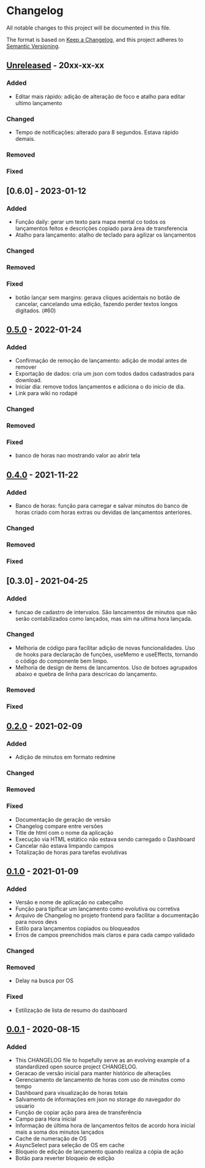 # Changelog
All notable changes to this project will be documented in this file.

The format is based on [Keep a Changelog](https://keepachangelog.com/en/1.0.0/),
and this project adheres to [Semantic Versioning](https://semver.org/spec/v2.0.0.html).

## [Unreleased] - 20xx-xx-xx
### Added
- Editar mais rápido: adição de alteração de foco e atalho para editar ultimo lançamento
### Changed
- Tempo de notificações: alterado para 8 segundos. Estava rápido demais.
### Removed
### Fixed

## [0.6.0] - 2023-01-12
### Added
- Função daily: gerar um texto para mapa mental co todos os lançamentos feitos e descrições copiado para área de transferencia
- Atalho para lançamento: atalho de teclado para agilizar os lançamentos
### Changed
### Removed
### Fixed
- botão lançar sem margins: gerava cliques acidentais no botão de cancelar, cancelando uma edição, fazendo perder textos longos digitados. (#60)

## [0.5.0] - 2022-01-24

### Added
- Confirmação de remoção de lançamento: adição de modal antes de remover
- Exportação de dados: cria um json com todos dados cadastrados para download.
- Iniciar dia: remove todos lançamentos e adiciona o do inicio de dia.
- Link para wiki no rodapé
### Changed
### Removed
### Fixed
- banco de horas nao mostrando valor ao abrir tela

## [0.4.0] - 2021-11-22
### Added
- Banco de horas: função para carregar e salvar minutos do banco de horas criado com horas extras ou devidas de lançamentos anteriores.
### Changed
### Removed
### Fixed

## [0.3.0] - 2021-04-25
### Added
- funcao de cadastro de intervalos. São lancamentos de minutos que não serão contabilizados como lançados, mas sim na ultima hora lançada.
### Changed
- Melhoria de código para facilitar adição de novas funcionalidades. Uso de hooks para declaração de funções, useMemo e useEffects, tornando o código do componente bem limpo.
- Melhoria de design de items de lancamentos. Uso de botoes agrupados abaixo e quebra de linha para descricao do lançamento.
### Removed
### Fixed

## [0.2.0] - 2021-02-09
### Added
- Adição de minutos em formato redmine
### Changed
### Removed
### Fixed
- Documentação de geração de versão
- Changelog compare entre versões
- Title de html com o nome da aplicação
- Execução via HTML estático não estava sendo carregado o Dashboard
- Cancelar não estava limpando campos
- Totalização de horas para tarefas evolutivas

## [0.1.0] - 2021-01-09
### Added
- Versão e nome de aplicação no cabeçalho
- Função para tipificar um lançamento como evolutiva ou corretiva
- Arquivo de Changelog no projeto frontend para facilitar a documentação para novos devs
- Estilo para lançamentos copiados ou bloqueados
- Erros de campos preenchidos mais claros e para cada campo validado 
### Changed
### Removed
- Delay na busca por OS
### Fixed
- Estilização de lista de resumo do dashboard 

## [0.0.1] - 2020-08-15
### Added
- This CHANGELOG file to hopefully serve as an evolving example of a
  standardized open source project CHANGELOG.
- Geracao de versão inicial para manter histórico de alterações
- Gerenciamento de lancamento de horas com uso de minutos como tempo
- Dashboard para visualização de horas totais
- Salvamento de informações em json no storage do navegador do usuario
- Função de copiar ação para área de transferência
- Campo para Hora inicial
- Informação de última hora de lançamentos feitos de acordo hora inicial mais a soma dos minutos lançados
- Cache de numeração de OS
- AsyncSelect para seleção de OS em cache
- Bloqueio de edição de lançamento quando realiza a cópia de ação
- Botão para reverter bloqueio de edição


[Unreleased]: https://github.com/alexferreiradev/gerenciador_horas_trabalho/compare/v0.2.0...HEAD
[0.5.0]: https://github.com/alexferreiradev/gerenciador_horas_trabalho/compare/v0.4.0...v0.5.0
[0.4.0]: https://github.com/alexferreiradev/gerenciador_horas_trabalho/compare/v0.3.0...v0.4.0
[0.2.0]: https://github.com/alexferreiradev/gerenciador_horas_trabalho/compare/v0.1.0...v0.2.0
[0.1.0]: https://github.com/alexferreiradev/gerenciador_horas_trabalho/compare/v0.0.1...v0.1.0
[0.0.1]: https://github.com/alexferreiradev/gerenciador_horas_trabalho/releases/tag/v0.0.1
